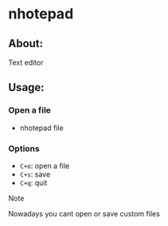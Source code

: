 # nhotepad

## About:

Text editor

## Usage:

### Open a file

- nhotepad file

### Options

- `C+o`: open a file
- `C+s`: save
- `C+q`: quit

> [!note]
> Nowadays you cant open or save custom files

